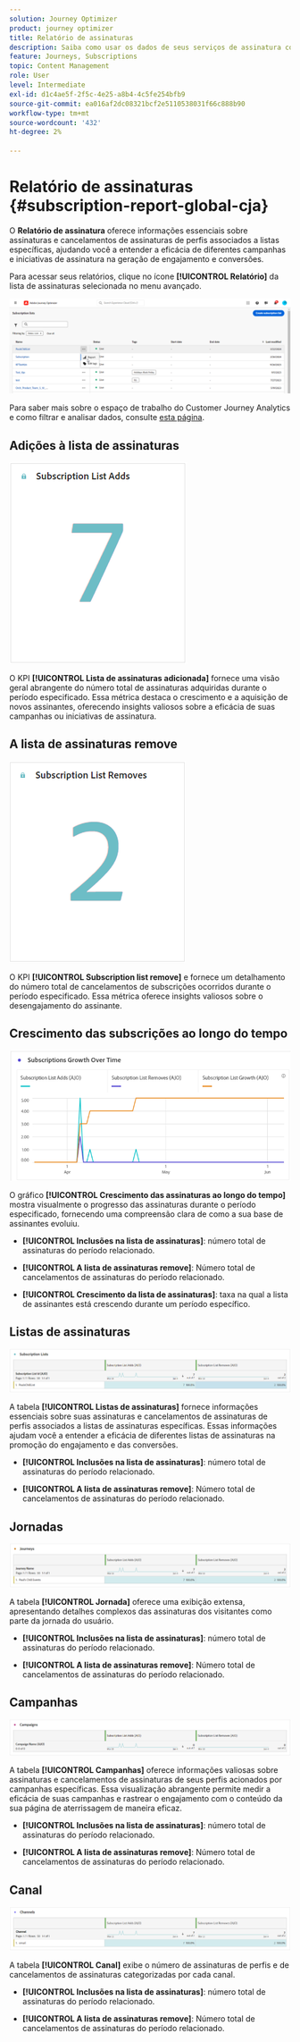 ```yaml
---
solution: Journey Optimizer
product: journey optimizer
title: Relatório de assinaturas
description: Saiba como usar os dados de seus serviços de assinatura com o Relatório de assinatura
feature: Journeys, Subscriptions
topic: Content Management
role: User
level: Intermediate
exl-id: d1c4ae5f-2f5c-4e25-a8b4-4c5fe254bfb9
source-git-commit: ea016af2dc08321bcf2e5110538031f66c888b90
workflow-type: tm+mt
source-wordcount: '432'
ht-degree: 2%

---
```


# Relatório de assinaturas {#subscription-report-global-cja}

O **Relatório de assinatura** oferece informações essenciais sobre assinaturas e cancelamentos de assinaturas de perfis associados a listas específicas, ajudando você a entender a eficácia de diferentes campanhas e iniciativas de assinatura na geração de engajamento e conversões.

Para acessar seus relatórios, clique no ícone **[!UICONTROL Relatório]** da lista de assinaturas selecionada no menu avançado.

![](assets/cja-sub-access.png)

Para saber mais sobre o espaço de trabalho do Customer Journey Analytics e como filtrar e analisar dados, consulte [esta página](https://experienceleague.adobe.com/en/docs/analytics-platform/using/cja-workspace/home).

## Adições à lista de assinaturas

![](assets/cja-sub-add.png)

O KPI **[!UICONTROL Lista de assinaturas adicionada]** fornece uma visão geral abrangente do número total de assinaturas adquiridas durante o período especificado. Essa métrica destaca o crescimento e a aquisição de novos assinantes, oferecendo insights valiosos sobre a eficácia de suas campanhas ou iniciativas de assinatura.

## A lista de assinaturas remove

![](assets/cja-sub-add-remove.png)

O KPI **[!UICONTROL Subscription list remove]** e fornece um detalhamento do número total de cancelamentos de subscrições ocorridos durante o período especificado. Essa métrica oferece insights valiosos sobre o desengajamento do assinante.

## Crescimento das subscrições ao longo do tempo

![](assets/cja-sub-growth.png)

O gráfico **[!UICONTROL Crescimento das assinaturas ao longo do tempo]** mostra visualmente o progresso das assinaturas durante o período especificado, fornecendo uma compreensão clara de como a sua base de assinantes evoluiu.

* **[!UICONTROL Inclusões na lista de assinaturas]**: número total de assinaturas do período relacionado.

* **[!UICONTROL A lista de assinaturas remove]**: Número total de cancelamentos de assinaturas do período relacionado.

* **[!UICONTROL Crescimento da lista de assinaturas]**: taxa na qual a lista de assinantes está crescendo durante um período específico.

## Listas de assinaturas

![](assets/cja-sub-lists.png)

A tabela **[!UICONTROL Listas de assinaturas]** fornece informações essenciais sobre suas assinaturas e cancelamentos de assinaturas de perfis associados a listas de assinaturas específicas. Essas informações ajudam você a entender a eficácia de diferentes listas de assinaturas na promoção do engajamento e das conversões.

* **[!UICONTROL Inclusões na lista de assinaturas]**: número total de assinaturas do período relacionado.

* **[!UICONTROL A lista de assinaturas remove]**: Número total de cancelamentos de assinaturas do período relacionado.

## Jornadas

![](assets/cja-sub-journeys.png)

A tabela **[!UICONTROL Jornada]** oferece uma exibição extensa, apresentando detalhes complexos das assinaturas dos visitantes como parte da jornada do usuário.

* **[!UICONTROL Inclusões na lista de assinaturas]**: número total de assinaturas do período relacionado.

* **[!UICONTROL A lista de assinaturas remove]**: Número total de cancelamentos de assinaturas do período relacionado.

## Campanhas

![](assets/cja-sub-campaigns.png)

A tabela **[!UICONTROL Campanhas]** oferece informações valiosas sobre assinaturas e cancelamentos de assinaturas de seus perfis acionados por campanhas específicas. Essa visualização abrangente permite medir a eficácia de suas campanhas e rastrear o engajamento com o conteúdo da sua página de aterrissagem de maneira eficaz.

* **[!UICONTROL Inclusões na lista de assinaturas]**: número total de assinaturas do período relacionado.

* **[!UICONTROL A lista de assinaturas remove]**: Número total de cancelamentos de assinaturas do período relacionado.

## Canal

![](assets/cja-sub-channels.png)

A tabela **[!UICONTROL Canal]** exibe o número de assinaturas de perfis e de cancelamentos de assinaturas categorizadas por cada canal.

* **[!UICONTROL Inclusões na lista de assinaturas]**: número total de assinaturas do período relacionado.

* **[!UICONTROL A lista de assinaturas remove]**: Número total de cancelamentos de assinaturas do período relacionado.
